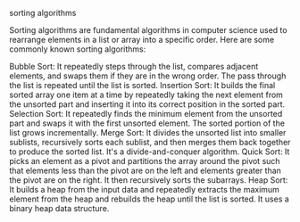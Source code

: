 sorting algorithms

Sorting algorithms are fundamental algorithms in computer science used to rearrange elements in a list or array into a specific order. Here are some commonly known sorting algorithms:

Bubble Sort: It repeatedly steps through the list, compares adjacent elements, and swaps them if they are in the wrong order. The pass through the list is repeated until the list is sorted.
Insertion Sort: It builds the final sorted array one item at a time by repeatedly taking the next element from the unsorted part and inserting it into its correct position in the sorted part.
Selection Sort: It repeatedly finds the minimum element from the unsorted part and swaps it with the first unsorted element. The sorted portion of the list grows incrementally.
Merge Sort: It divides the unsorted list into smaller sublists, recursively sorts each sublist, and then merges them back together to produce the sorted list. It's a divide-and-conquer algorithm.
Quick Sort: It picks an element as a pivot and partitions the array around the pivot such that elements less than the pivot are on the left and elements greater than the pivot are on the right. It then recursively sorts the subarrays.
Heap Sort: It builds a heap from the input data and repeatedly extracts the maximum element from the heap and rebuilds the heap until the list is sorted. It uses a binary heap data structure.
